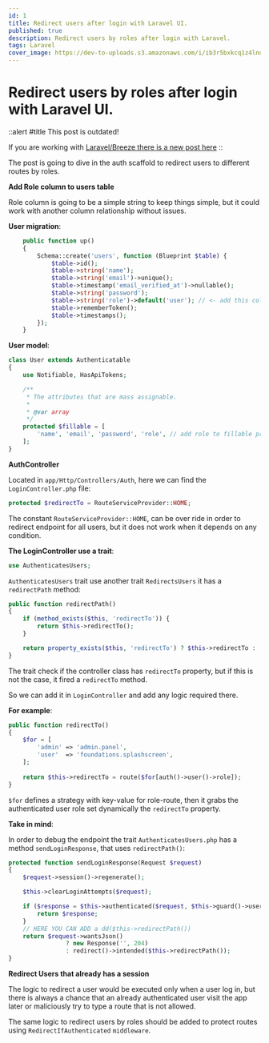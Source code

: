 ```yaml
---
id: 1
title: Redirect users after login with Laravel UI.
published: true
description: Redirect users by roles after login with Laravel.
tags: Laravel
cover_image: https://dev-to-uploads.s3.amazonaws.com/i/ib3r5bxkcq1z4lnux38s.png
---
```


# Redirect users by roles after login with Laravel UI.


::alert
#title
This post is outdated!

If you are working with <a class="underline" href="/redirect-after-login-with-laravel-breeze">Laravel/Breeze there is a new post here</a>
::

The post is going to dive in the auth scaffold to redirect users to different routes by roles.

**Add Role column to users table**

Role column is going to be a simple string to keep things simple, 
but it could work with another column relationship without issues.

**User migration**:

```php
    public function up()
    {
        Schema::create('users', function (Blueprint $table) {
            $table->id();
            $table->string('name');
            $table->string('email')->unique();
            $table->timestamp('email_verified_at')->nullable();
            $table->string('password');
            $table->string('role')->default('user'); // <- add this column
            $table->rememberToken();
            $table->timestamps();
        });
    }
```

**User model**:

```php
class User extends Authenticatable
{
    use Notifiable, HasApiTokens;

    /**
     * The attributes that are mass assignable.
     *
     * @var array
     */
    protected $fillable = [
        'name', 'email', 'password', 'role', // add role to fillable properties
    ];
}
```

**AuthController**

Located in `app/Http/Controllers/Auth`, here we can find the `LoginController.php` file:

```php
protected $redirectTo = RouteServiceProvider::HOME;
```
 
The constant `RouteServiceProvider::HOME`, can be over ride in order to redirect endpoint for all users, 
but it does not work when it depends on any condition.

**The LoginController use a trait**:

```php
use AuthenticatesUsers;
```

`AuthenticatesUsers` trait use another trait `RedirectsUsers` it has a `redirectPath` method:

```php
public function redirectPath()
{
    if (method_exists($this, 'redirectTo')) {
        return $this->redirectTo();
    }

    return property_exists($this, 'redirectTo') ? $this->redirectTo : '/home';
}
```

The trait check if the controller class has `redirectTo` property, but if this is not the case, it fired a `redirectTo` method.

So we can add it in `LoginController` and add any logic required there.

**For example**:

```php
public function redirectTo()
{
    $for = [
        'admin' => 'admin.panel',
        'user'  => 'foundations.splashscreen',
    ];
    
    return $this->redirectTo = route($for[auth()->user()->role]);
}
```

`$for` defines a strategy with key-value for role-route, then it grabs the authenticated user role set dynamically the `redirectTo` property.

**Take in mind**:

In order to debug the endpoint the trait `AuthenticatesUsers.php` has a method `sendLoginResponse`, that uses `redirectPath()`:

```php
protected function sendLoginResponse(Request $request)
{
    $request->session()->regenerate();

    $this->clearLoginAttempts($request);

    if ($response = $this->authenticated($request, $this->guard()->user())) {
        return $response;
    }
    // HERE YOU CAN ADD a dd($this->redirectPath())
    return $request->wantsJson()
                ? new Response('', 204)
                : redirect()->intended($this->redirectPath());
}
```

**Redirect Users that already has a session**

The logic to redirect a user would be executed only when a user log in, 
but there is always a chance that an already authenticated user visit the app later or 
maliciously try to type a route that is not allowed. 

The same logic to redirect users by roles should be added 
to protect routes using `RedirectIfAuthenticated` `middleware`.